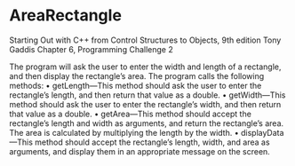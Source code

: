# AreaRectangle

Starting Out with C++ from Control Structures to Objects, 9th edition
Tony Gaddis
Chapter 6, Programming Challenge 2

The program will ask the user to enter the width and length of a rectangle, and then display the rectangle’s area. The program calls the following methods:
•	 getLength—This method should ask the user to enter the rectangle’s length, and then
return that value as a double.
•	 getWidth—This method should ask the user to enter the rectangle’s width, and then
return that value as a double.
•	 getArea—This method should accept the rectangle’s length and width as arguments, and
return the rectangle’s area. The area is calculated by multiplying the length by the width.
•	 displayData—This method should accept the rectangle’s length, width, and area as
arguments, and display them in an appropriate message on the screen.
